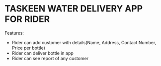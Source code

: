 # TASKEEN WATER DELIVERY APP FOR RIDER

Features:

* Rider can add customer with details(Name, Address, Contact Number, Price per bottle)
* Rider can deliver bottle in app 
* Rider can see report of any customer
